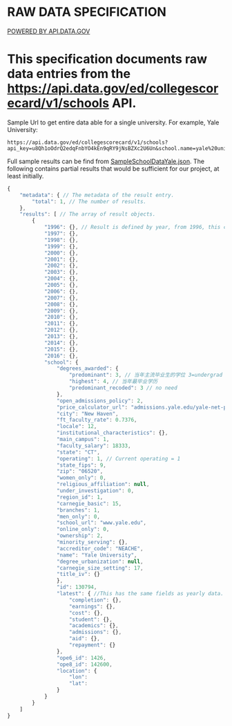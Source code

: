 # RAW DATA SPECIFICATION

[POWERED BY API.DATA.GOV](https://github.com/RTICWDT/open-data-maker/blob/master/API.md)
# This specification documents raw data entries from the https://api.data.gov/ed/collegescorecard/v1/schools API.


Sample Url to get entire data able for a single university. For example, Yale University:

```
https://api.data.gov/ed/collegescorecard/v1/schools?api_key=u8Qh1oOdrQ2edqFnbYO4kEn9qRY9jNsBZXc2U6Un&school.name=yale%20university
```
Full sample results can be find from [SampleSchoolDataYale.json](https://github.com/easildur24/TSZ/blob/master/api_data_gov/SampleSchoolDataYale.json). The following contains partial results that would be sufficient for our project, at least initially.
```javascript
{
    "metadata": { // The metadata of the result entry.
        "total": 1, // The number of results.
    },
    "results": [ // The array of result objects.
        {
            "1996": {}, // Result is defined by year, from 1996, this can be used for our trend based analysis. Previous-year data has the same fields as the lastest.
            "1997": {},
            "1998": {},
            "1999": {},
            "2000": {},
            "2001": {},
            "2002": {},
            "2003": {},
            "2004": {},
            "2005": {},
            "2006": {},
            "2007": {},
            "2008": {},
            "2009": {},
            "2010": {},
            "2011": {},
            "2012": {},
            "2013": {},
            "2014": {},
            "2015": {},
            "2016": {},
            "school": {
                "degrees_awarded": {
                    "predominant": 3, // 当年主流毕业生的学位 3=undergrad 4=grad
                    "highest": 4, // 当年最毕业学历
                    "predominant_recoded": 3 // no need
                },
                "open_admissions_policy": 2,
                "price_calculator_url": "admissions.yale.edu/yale-net-price-calculator", // Official link for calculate price. Good addition for detail page.
                "city": "New Haven",
                "ft_faculty_rate": 0.7376,
                "locale": 12,
                "institutional_characteristics": {},
                "main_campus": 1,
                "faculty_salary": 18333,
                "state": "CT",
                "operating": 1, // Current operating = 1
                "state_fips": 9,
                "zip": "06520",
                "women_only": 0,
                "religious_affiliation": null,
                "under_investigation": 0,
                "region_id": 1,
                "carnegie_basic": 15,
                "branches": 1,
                "men_only": 0,
                "school_url": "www.yale.edu",
                "online_only": 0,
                "ownership": 2,
                "minority_serving": {},
                "accreditor_code": "NEACHE",
                "name": "Yale University",
                "degree_urbanization": null,
                "carnegie_size_setting": 17,
                "title_iv": {}
                },
                "id": 130794,
                "latest": { //This has the same fields as yearly data. This is probalby the one we want to use for most recent data, aka general sorting/filtering.
                    "completion": {},
                    "earnings": {},
                    "cost": {},
                    "student": {},
                    "academics": {},
                    "admissions": {},
                    "aid": {},
                    "repayment": {}
                },
                "ope6_id": 1426,
                "ope8_id": 142600,
                "location": {
                    "lon": 
                    "lat":
                }
            }
        }
    ]
}
```